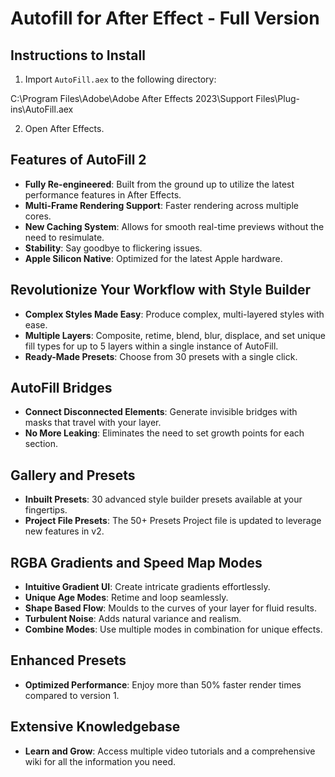 # Autofill for After Effect - Full Version

## Instructions to Install

1. Import `AutoFill.aex` to the following directory:

C:\Program Files\Adobe\Adobe After Effects 2023\Support Files\Plug-ins\AutoFill.aex

2. Open After Effects.

## Features of AutoFill 2

- **Fully Re-engineered**: Built from the ground up to utilize the latest performance features in After Effects.
- **Multi-Frame Rendering Support**: Faster rendering across multiple cores.
- **New Caching System**: Allows for smooth real-time previews without the need to resimulate.
- **Stability**: Say goodbye to flickering issues.
- **Apple Silicon Native**: Optimized for the latest Apple hardware.

## Revolutionize Your Workflow with Style Builder

- **Complex Styles Made Easy**: Produce complex, multi-layered styles with ease.
- **Multiple Layers**: Composite, retime, blend, blur, displace, and set unique fill types for up to 5 layers within a single instance of AutoFill.
- **Ready-Made Presets**: Choose from 30 presets with a single click.

## AutoFill Bridges

- **Connect Disconnected Elements**: Generate invisible bridges with masks that travel with your layer.
- **No More Leaking**: Eliminates the need to set growth points for each section.

## Gallery and Presets

- **Inbuilt Presets**: 30 advanced style builder presets available at your fingertips.
- **Project File Presets**: The 50+ Presets Project file is updated to leverage new features in v2.

## RGBA Gradients and Speed Map Modes

- **Intuitive Gradient UI**: Create intricate gradients effortlessly.
- **Unique Age Modes**: Retime and loop seamlessly.
- **Shape Based Flow**: Moulds to the curves of your layer for fluid results.
- **Turbulent Noise**: Adds natural variance and realism.
- **Combine Modes**: Use multiple modes in combination for unique effects.

## Enhanced Presets

- **Optimized Performance**: Enjoy more than 50% faster render times compared to version 1.

## Extensive Knowledgebase

- **Learn and Grow**: Access multiple video tutorials and a comprehensive wiki for all the information you need.
